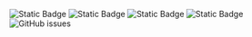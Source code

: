![Static Badge](https://img.shields.io/badge/blacklists-60-000000) ![Static Badge](https://img.shields.io/badge/blacklisted-2640104-cc0000) ![Static Badge](https://img.shields.io/badge/whitelisted-2245-00CC00) ![Static Badge](https://img.shields.io/badge/streaming_blacklist-28107-000000) ![GitHub issues](https://img.shields.io/github/issues/fabriziosalmi/blacklists)

